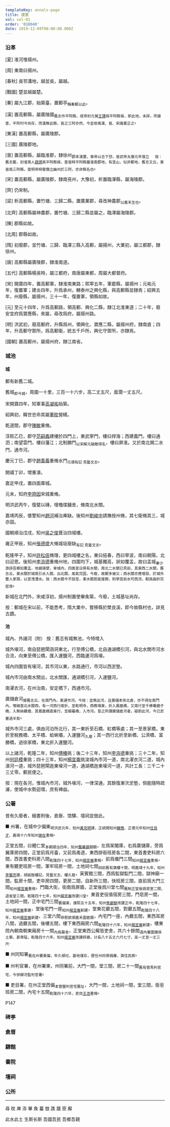 ```yaml
---
templateKey: annals-page
title: 建置
vol: vol-01
order: '010040'
date: 2019-12-09T00:00:00.000Z
---
```


### 沿革

[夏] 淮河惟揚州。

[周] 東南曰揚州。

[春秋] 吳邗溝地，越並吳，屬越。

[戰國] 楚並越屬楚。

[秦] 屬九江郡，始築臺，置郵亭<sub>稱秦郵以此</sub>。

[漢] 置高郵縣，屬廣陵國<sub>舊志作平阿縣，成帝封元舅<u>王譚</u>爲平阿縣侯，即此地，未詳，所據查，平阿村今尚存，而漢無此縣，晉之三阿亦然，今並依兩漢、晉、宋諸書正之</sub>。

[東漢] 置高郵縣，屬廣陵郡。

[三國] 廣陵郡地。

[晉] 置高郵縣，屬臨淮郡，隸徐州<sub>郡本漢置，章帝以合下邳，晉武帝太康元年復立 &emsp; 按：舊志載，封淮南人<u>趙誘</u>爲平阿縣侯，查晉時平阿縣屬淮南郡地，有塗山，似非郵地，舊志又云，東晉爲三阿縣，查明帝時嘗僑立幽州於三阿，亦非縣名也</sub>。

[宋] 置高郵縣，屬廣陵郡，隸南兗州，大豫初，析置臨澤縣，屬海陵郡。

[齊] 仍宋制。

[梁] 析高郵縣，置竹塘、三歸二縣，置廣業郡，尋改神農郡<sub>以嘉禾生也</sub>。

[北齊] 高郵縣屬神農郡，置竹塘、三歸二縣並屬之，臨澤屬海陵郡。

[陳] 郡縣如故。

[北周] 郡縣如故。

[隋] 初廢郡，並竹塘、三歸、臨澤三縣入高郵，屬揚州，大業初，屬江都郡，隸徐州。

[唐] 高郵縣屬廣陵郡，隸淮南道。

[五代] 高郵縣楊吳時，屬江都府，南唐屬東都，周屬大都督府。

[宋] 開寶四年，置高郵軍，隸淮南東路；熙寕五年，軍罷縣，屬揚州；元祐元年，復置軍；建炎四年，升爲承州，轄泰州之興化縣，與高郵縣並隸焉；紹興五年，州廢縣，屬揚州，三十一年，復置軍，領縣如故。

[元] 至元十四年，升爲高郵路，領高郵、興化二縣，隸江北淮東道；二十年，廢安宜府爲寶應縣，來屬，尋改爲府，屬揚州路。

[明] 洪武初，廢高郵府，升縣爲州，領興化、寶應二縣，屬揚州府，隸南直；四年，升高郵守禦所，爲高郵衛，統五千戶所，興化守禦所，亦隸焉。

[國朝] 置高郵州，屬揚州府，隸江南省。

### 城池

#### 城

郵有新舊二城。

舊城<sub>即今城</sub>，周圍一十里，三百一十六步，高二丈五尺，面濶一丈五尺。

宋開寶四年，知軍事<u>高凝祐</u>始築。

紹興初，韓世忠命其屬<u>董旼</u>營繕。

乾道間，郡守<u>陳敏</u>重脩。

淳熙乙巳，郡守<u>范嗣蠡</u>建樓於四門上，東武寧門，樓曰捍海；西建義門，樓曰通泗；南望雲門，樓曰藩江；北制勝門<sub>以宋解元破敵得名</sub>，樓曰屏淮。又於南北開二水門，通市河。

慶元丁巳，郡守<u>趙善義</u>重脩水門<sub>元德有記 見藝文志</sub>。

開禧丁卯，增重濠。

嘉定甲戌，置四面庫城。

元末，知府<u>李齊因</u>宋城重脩。

明洪武丙午，復甓以磚，增櫓堞鋪舍，脩南北水關。

嘉靖丙辰，倭警知州<u>趙河</u>補治庳缺。後知州<u>劉峻中</u>請撫按州脩，其七衛脩其三，城亦固。

國朝順治戊戌，知州<u>吳之俊</u>葺治四城樓。

雍正甲辰，知州<u>張德盛</u>大脩城垣廢缺<sub>有記 見藝文志</sub>。

乾隆甲子，知州<u>許松佶</u>脩理，更四城樓之名，東曰挹春，西曰寕波，南曰朝陽，北曰迎恩。後知州<u>李洊德</u>重脩州地，四圍均下，城基獨高，狀如覆盂，故曰盂城<sub>秦少游詩吾鄉如覆盂，地據揚楚，脊城内，四面昔日俱有水關，南北二水關已見前，其東西二水關，舊志云，東水關於城南引水入關，出北關，風氣完固，今廢，故郵多被災；西水關亦應增設，於城外雙人家頭，以宣洩漕水。按：西水關今不設至，東水關若能復開，則學宮前水可西流，較爲曲折完密耳</sub>。

新城在北門外，宋咸淳初，揚州制置使畢矦築，今廢，土城基址尚存。

按：郵城在宋以前，不能悉考，隋大業中，嘗移縣於樊良溪，即今故縣村也，詳見古蹟。

#### 池

城內、外諸河（附） 按：舊志有城無池，今特增入

城外壕河，南自琵琶閘涵洞東北，行至傅公橋，北自通湖橋引河，與北水關市河水合流，向東至傅公橋，匯入運鹽河，西臨運河爲壕。

城內四圍皆有壕河，其市河以東，水路通行，市河以西淤墊。

城內市河由南水關出，北水關匯，通湖橋引河，入運鹽河。

南濯衣河，在州治南，安定橋下，西通市河。

廣儲倉河<sub>據舊志云，在南門內，東通市河。今按：並無此河，且廣儲本係北倉，亦不得在南門內，惟細查北水關西，有一河西行南折，至乾明寺，西教場東，折入鳳凰橋，又南行至千佛菴磨子橋，入無絲藕塘，其鳳凰橋直東行，至蝦蟇橋，入市河。昔之所謂廣儲倉河者，疑即此河，今已淤塞過半矣</sub>。

城外市河三處，俱由河泊所北行，其一東折至石橋、紅橋等處；其一至景家橋，東折至稅務橋、太平橋、蛤蜊壩，入運鹽河<sub>久廢</sub>；其一西行北折至新橋、公濟橋、富勝橋，過徐家橋，東北折入運鹽河。

以上諸河，乾隆二年，知州<u>傅椿</u>挑；後二十三年，知州<u>李洊德</u>重挑；三十二年，知州<u>何廷模</u>重挑；四十三年，知州<u>楊宜崙</u>挑浚城內市河一道，南北濯衣河二道，城內濠河一道，城外琵琶閘迤東壕河一道，通湖橋迤東壕河一道，共計工長：三千二十三丈零。郵民便之。

按：現在各河，惟城內市河，城外壕河，一律深通，其餘復漸次淤墊，倘能隨時疏𤀹，使城中水勢迴環，庶有裨益。

### 公署

昔有久廢者，細書附後，倉厫、馆驛、壇祠並倣此。

■ 州署，在城中少偏東<sub>明洪武元年，知州<u>黃克明</u>建，正統間知州<u>韓簡</u>、正德元年知州<u>任良才</u>、嘉靖十六年知州<u>謝在</u>重脩</sub>。

正堂五間，曰體仁堂<sub>本朝順治四年，知州<u>龔蕃錫</u>題額</sub>，左爲架閣庫，右爲廣儲庫，旁爲翼庫房四間，正堂前爲月臺，又前爲甬道，東西排衙班房各二間，東首書吏科房六間，西首書吏科房八間<sub>乾隆四十七年，知州<u>楊宜崙</u>重脩</sub>，前爲儀門三間<sub>知州<u>楊宜崙</u>重脩</sub>，東有聽吏班房一間，軍牢班房一間，土地祠七間<sub>祠前舊有譙樓十間，明嘉靖十九年，知州<u>李襲芳</u>建，胡經鼓樓記，見藝文志，樓久廢</sub>，寅賓館三間，西爲監獄監門二間，獄神廟一間，監房十間，吏卒房四間，更房二間，自新所三間，快班房三間，直前爲大門三間<sub>知州<u>楊宜崙</u>重脩</sub>，門臨大街，街南爲屏牆，正堂後爲川堂七間<sub>舊制正堂後爲窔室二間，退省堂三間，乾隆四十七年，知州<u>楊宜崙</u>改建川堂</sub>，東首吏役值宿房三間，門皂房一間，土地祠一間，正中宅門三間<sub>舊偏東，康熙五十五年，知州<u>焦獻猷</u>改建正中，乾隆四十七年，知州<u>楊宜崙</u>重建</sub>，堂後宅門一座<sub>知州<u>楊宜崙</u>新建</sub>，堂東花廳五間，對廳五間<sub>乾隆四十八年，知州<u>楊宜崙</u>新建</sub>，三堂六間<sub>恭懸欽頒嘉禾圖匾額</sub>，內宅門一座，內廳五間，東西耳房八間，過廳五間，後樓五間，樓下東西廂房六間<sub>乾隆四十六年，知州<u>楊宜崙</u>新建</sub>，樓東院內朝南朝東廂房十一間<sub>內爲幕舍</sub>，正堂東西公廨皆吏舍，共六十餘間<sub>週內署圍牆係土築，甚卑隘，乾隆四十六年，知州<u>楊宜崙</u>改建砖牆，计長八十五丈六尺七寸，高一丈至一丈三尺</sub>.

■ 州同知署<sub>舊在州署東偏，年久傾圮，基地僅存，歷任州同俱捐廉，賃住民房</sub>。

■ 州判官署，在州署東，州同署前，大門一間，堂三間，房二十一間<sub>舊有管馬判官宅，今併歸河監判官署</sub>。

■ 吏目署，在州正堂西偏<sub>本管鹽判官宅舊址</sub>，大門一間，土地祠一間，堂三間，衙皂班房二間，內宅十五間<sub>乾隆四十六年，吏目<u>王浩</u>重脩</sub>。


P147

### 碑亭

### 倉厝

### 驛館

### 書院

### 壇祠

### 公所

---

尋 旼 庳 洊 畢 矦 蟇 倣 譙 牆
窔 廨

此水此土 生斯长斯 吾國吾民 吾鄉吾親
